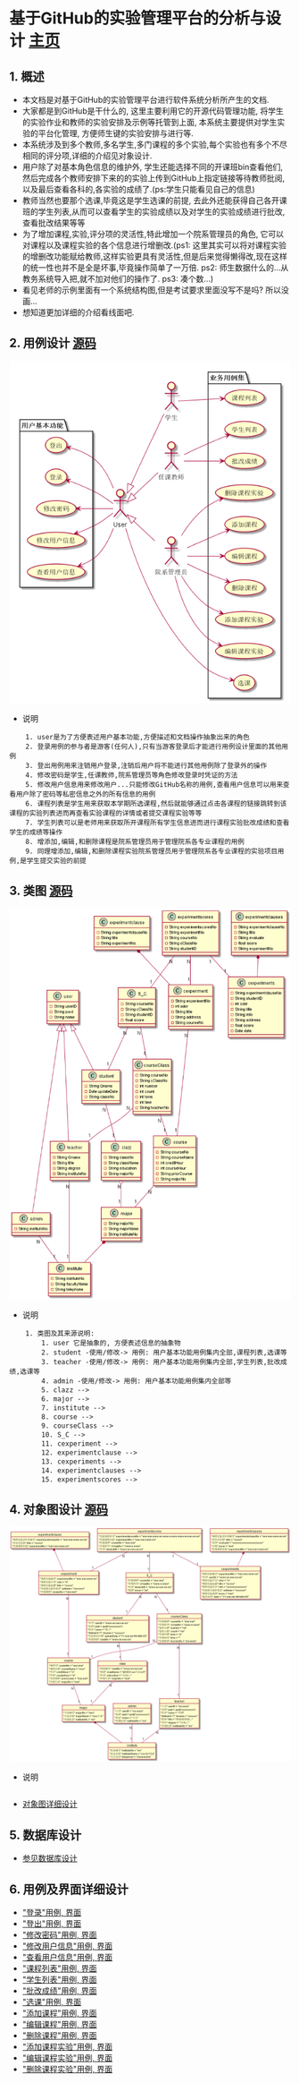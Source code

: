# 基于GitHub的实验管理平台的分析与设计 [主页](/README.md)

## 1. 概述

- 本文档是对基于GitHub的实验管理平台进行软件系统分析所产生的文档.
- 大家都是到GitHub是干什么的, 这里主要利用它的开源代码管理功能, 将学生的实验作业和教师的实验安排及示例等托管到上面, 本系统主要提供对学生实验的平台化管理, 方便师生键的实验安排与进行等.
- 本系统涉及到多个教师,多名学生,多门课程的多个实验,每个实验也有多个不尽相同的评分项,详细的介绍见对象设计.
- 用户除了对基本角色信息的维护外, 学生还能选择不同的开课班bin查看他们,然后完成各个教师安排下来的的实验上传到GitHub上指定链接等待教师批阅,以及最后查看各科的,各实验的成绩了.(ps:学生只能看见自己的信息)
- 教师当然也要那个选课,毕竟这是学生选课的前提, 去此外还能获得自己各开课班的学生列表,从而可以查看学生的实验成绩以及对学生的实验成绩进行批改,查看批改结果等等
- 为了增加课程,实验,评分项的灵活性,特此增加一个院系管理员的角色, 它可以对课程以及课程实验的各个信息进行增删改.(ps1: 这里其实可以将对课程实验的增删改功能赋给教师,这样实验更具有灵活性,但是后来觉得懒得改,现在这样的统一性也并不是全是坏事,毕竟操作简单了一万倍. ps2: 师生数据什么的...从教务系统导入把,就不加对他们的操作了. ps3: 凑个数...)
- 看见老师的示例里面有一个系统结构图,但是考试要求里面没写不是吗? 所以没画...
- 想知道更加详细的介绍看线面吧.

## 2. 用例设计 [源码](/test6/classView.pu)

![用例设计](../out/test6/userCase/用例图.png)
- 说明
~~~
    1. user是为了方便表述用户基本功能,方便描述和文档操作抽象出来的角色
    2. 登录用例的参与者是游客(任何人),只有当游客登录后才能进行用例设计里面的其他用例
    3. 登出用例用来注销用户登录,注销后用户将不能进行其他用例除了登录外的操作
    4. 修改密码是学生,任课教师,院系管理员等角色修改登录时凭证的方法
    5. 修改用户信息用来修改用户...只能修改GitHub名称的用例,查看用户信息可以用来查看用户除了密码等私密信息之外的所有信息的用例
    6. 课程列表是学生用来获取本学期所选课程,然后就能够通过点击各课程的链接跳转到该课程的实验列表进而再查看实验课程的详情或者提交课程实验等等
    7. 学生列表可以是老师用来获取所开课程所有学生信息进而进行课程实验批改成绩和查看学生的成绩等操作
    8. 增添加,编辑,和删除课程是院系管理员用于管理院系各专业课程的用例
    9. 同理增添加,编辑,和删除课程实验院系管理员用于管理院系各专业课程的实验项目用例,是学生提交实验的前提
~~~

## 3. 类图 [源码](/test6/classView.pu)

![对象图-总](../out/test6/classView/实验管理平台类图.png)
- 说明
~~~
    1. 类图及其来源说明:
        1. user 它是抽象的, 方便表述信息的抽象物
        2. student -使用/修改-> 用例: 用户基本功能用例集内全部,课程列表,选课等
        3. teacher -使用/修改-> 用例: 用户基本功能用例集内全部,学生列表,批改成绩,选课等
        4. admin -使用/修改-> 用例: 用户基本功能用例集内全部等
        5. clazz -->
        6. major -->
        7. institute -->
        8. course -->
        9. courseClass -->
        10. S_C -->
        11. cexperiment -->
        12. experimentclause -->
        13. cexperiments -->
        14. experimentclauses -->
        15. experimentscores -->
~~~

## 4. 对象图设计 [源码](/test6/objectMView.pu)

![对象图-总](../out/test6/objectMView/对象图-总.png)
- 说明
~~~

~~~
- [对象图详细设计](/test6/对象图详细设计.md)

## 5. 数据库设计 

- [参见数据库设计](/test6/数据库设计.md) 

## 6. 用例及界面详细设计

- ["登录"用例, 界面](用例/登录.md)
- ["登出"用例, 界面](用例/登出.md)
- ["修改密码"用例, 界面](用例/修改密码.md)
- ["修改用户信息"用例, 界面](用例/修改用户信息.md)
- ["查看用户信息"用例, 界面](用例/查看用户信息.md)
- ["课程列表"用例, 界面](用例/课程列表.md)
- ["学生列表"用例, 界面](用例/学生列表.md)
- ["批改成绩"用例, 界面](用例/批改成绩.md)
- ["选课"用例, 界面](用例/选课.md)
- ["添加课程"用例, 界面](用例/添加课程.md)
- ["编辑课程"用例, 界面](用例/编辑课程.md)
- ["删除课程"用例, 界面](用例/删除课程.md)
- ["添加课程实验"用例, 界面](用例/添加课程实验.md)
- ["编辑课程实验"用例, 界面](用例/编辑课程实验.md)
- ["删除课程实验"用例, 界面](用例/删除课程实验.md)
